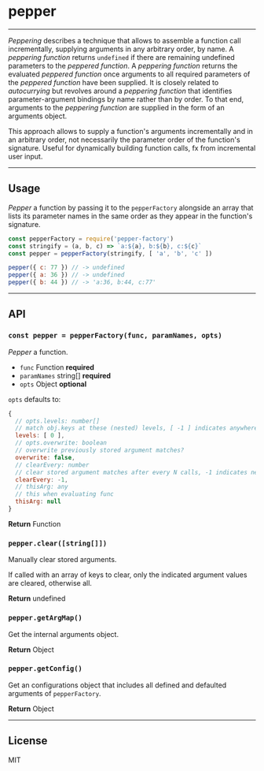 # pepper

***

*Peppering* describes a technique that allows to assemble a function call incrementally, supplying arguments in any arbitrary order, by name. A *peppering function* returns `undefined` if there are remaining undefined parameters to the *peppered function*. A *peppering function* returns the evaluated *peppered function* once arguments to all required parameters of the *peppered function* have been supplied. It is closely related to *autocurrying* but revolves around a *peppering function* that identifies parameter-argument bindings by name rather than by order. To that end, arguments to the *peppering function* are supplied in the form of an arguments object.

This approach allows to supply a function's arguments incrementally and in an arbitrary order, not necessarily the parameter order of the function's signature. Useful for dynamically building function calls, fx from incremental user input.

***

## Usage

*Pepper* a function by passing it to the `pepperFactory` alongside an array that lists its parameter names in the same order as they appear in the function's signature. 

```js
const pepperFactory = require('pepper-factory')
const stringify = (a, b, c) => `a:${a}, b:${b}, c:${c}`
const pepper = pepperFactory(stringify, [ 'a', 'b', 'c' ])

pepper({ c: 77 }) // -> undefined
pepper({ a: 36 }) // -> undefined
pepper({ b: 44 }) // -> 'a:36, b:44, c:77'
```

***

## API

### `const pepper = pepperFactory(func, paramNames, opts)`

*Pepper* a function.

+ `func` Function **required**
+ `paramNames` string[] **required**
+ `opts` Object **optional**

`opts` defaults to:

```js
{
  // opts.levels: number[]
  // match obj.keys at these (nested) levels, [ -1 ] indicates anywhere
  levels: [ 0 ],
  // opts.overwrite: boolean
  // overwrite previously stored argument matches?
  overwrite: false,
  // clearEvery: number
  // clear stored argument matches after every N calls, -1 indicates never
  clearEvery: -1,
  // thisArg: any
  // this when evaluating func
  thisArg: null
}
```
**Return** Function

### `pepper.clear([string[]])`

Manually clear stored arguments.

If called with an array of keys to clear, only the indicated argument values are cleared, otherwise all.

**Return** undefined

### `pepper.getArgMap()`

Get the internal arguments object.

**Return** Object

### `pepper.getConfig()`

Get an configurations object that includes all defined and defaulted arguments of `pepperFactory`.

**Return** Object

***

## License

MIT